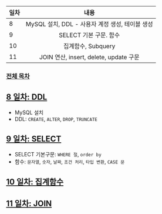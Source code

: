 
| 일차 | 내용 |
| --- | :-: |
| 8 | MySQL 설치, DDL - 사용자 계정 생성, 테이블 생성 |
| 9 | SELECT 기본 구문. 함수 |
| 10 | 집계함수, Subquery |
| 11 | JOIN 연산, insert, delete, update 구문 |

### [전체 목차](../README.md)

[8 일차: DDL](./md/08_DDL.md)
-

- MySQL 설치
- DDL: `CREATE`, `ALTER`, `DROP`, `TRUNCATE`

[9 일차: SELECT](./md/09_SELECT%20및%20함수.md)
-

- SELECT 기본구문: `WHERE 절`, `order by`
- 함수: `문자열`, `숫자`, `날짜`, `조건 처리`, `타입 변환`, `CASE 문`

[10 일차: 집계함수](.)
-

[11 일차: JOIN](.)
-
